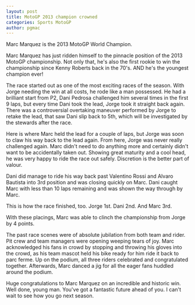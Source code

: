```yaml
---
layout: post
title: MotoGP 2013 champion crowned
categories: Sports MotoGP
author: pgmac
---
```

Marc Marquez is the 2013 MotoGP World Champion.

Marc Marquez has just ridden himself to the pinnacle position of the 2013 MotoGP championship. Not only that, he's also the first rookie to win the championship since Kenny Roberts back in the 70's. AND he's the youngest champion ever!

The race started out as one of the most exciting races of the season. With Jorge needing the win at all costs, he rode like a man possessed. He had a brilliant start from P2, Dani Pedrosa challenged him several times in the first 9 laps, but every time Dani took the lead, Jorge took it straight back again. There was a controversial overtaking maneuver performed by Jorge to retake the lead, that saw Dani slip back to 5th, which will be investigated by the stewards after the race.

Here is where Marc held the lead for a couple of laps, but Jorge was soon to claw his way back to the lead again. From here, Jorge was never really challenged again. Marc didn't need to do anything more and certainly didn't want to be accidentally taken out. Showing great maturity and a cool head, he was very happy to ride the race out safely. Discretion is the better part of valour.

Dani did manage to ride his way back past Valentino Rossi and Alvaro Bautista into 3rd position and was closing quickly on Marc. Dani caught Marc with less than 10 laps remaining and was shown the way through by Marc.

This is how the race finished, too. Jorge 1st. Dani 2nd. And Marc 3rd.

With these placings, Marc was able to clinch the championship from Jorge by 4 points.

The past race scenes were of absolute jubilation from both team and rider. Pit crew and team managers were opening weeping tears of joy. Marc acknowledged his fans in crowd by stopping and throwing his gloves into the crowd, as his team mascot held his bike ready for him ride it back to parc ferme. Up on the podium, all three riders celebrated and congratulated together. Afterwards, Marc danced a jig for all the eager fans huddled around the podium.

Huge congratulations to Marc Marquez on an incredible and historic win. Well done, young man. You've got a fantastic future ahead of you. I can't wait to see how you go next season.
